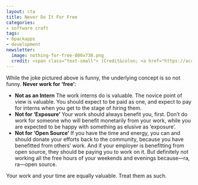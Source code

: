 ```yaml
---
layout: cta
title: Never Do It For Free
categories:
- software craft
tags:
- 6packapps
- development
newsletter:
  image: nothing-for-free-800x738.png
  credit: <span class="text-small"> (Credit&colon; <a href="https://accordingtodevin.tumblr.com/">According to Devin</a>)</span> 
---
```

While the joke pictured above is funny, the underlying concept is so not funny. **Never work for ‘free’**:

- **Not as an Intern** The work interns do is valuable. The novice point of view is valuable. You should expect to be paid as one, and expect to pay for interns when you get to the stage of hiring them.
- **Not for ‘Exposure’** Your work should always benefit you, first. Don’t do work for someone who will benefit monetarily from your work, while you are expected to be happy with something as elusive as ‘exposure’.
- **Not for ‘Open Source’** If you have the time and energy, you can and should donate your efforts back to the community, because you have benefitted from others’ work. And if your employer is benefitting from open source, they should be paying you to work on it. But definitely not working all the free hours of your weekends and evenings because—ra, ra—open source.

Your work and your time are equally valuable. Treat them as such.